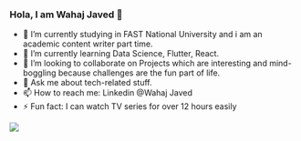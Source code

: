 ### Hola, I am Wahaj Javed 👋


- 🔭 I’m currently studying in FAST National University and i am an academic content writer part time.
- 🌱 I’m currently learning Data Science, Flutter, React.
- 👯 I’m looking to collaborate on Projects which are interesting and mind-boggling because challenges are the fun part of life.
- 💬 Ask me about tech-related stuff.
- 📫 How to reach me: Linkedin @Wahaj Javed
- ⚡ Fun fact: I can watch TV series for over 12 hours easily

<img src="https://github-readme-stats.vercel.app/api?username=wahajJaved20&&show_icons=true&title_color=ffffff&icon_color=bb2acf&text_color=daf7dc&bg_color=151515">
